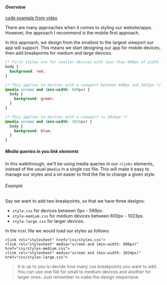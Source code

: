 #### _Overview_

[code example from video](https://glitch.com/edit/#!/stripe-dinosaur)

There are many approaches when it comes to styling our website/apps. However, the approach I recommend is the mobile first approach.

In this approach, we design from the smallest to the largest viewport our app will support. This means we start designing our app for mobile devices, then add breakpoints for medium and large devices.

```css
/* First styles are for smaller devices with less than 600px of width */
body {
  background: red;
}

/* This applies to devices with a viewport between 600px and 1023px */
@media screen and (min-width: 600px) {
  body {
    background: green;
  }
}

/* This applies to devices with a viewport >= 1024px */
@media screen and (min-width: 1024px) {
  body {
    background: blue;
  }
}
```

##### Media queries in you link elements

In this walkthrough, we'll be using media queries in our `<link>` elements, instead of the usual `@media` in a single css file. This will make it easy to manage our styles and a lot easier to find the file to change a given style.

###### Example

Say we want to add two breakpoints, so that we have three designs:

* `style.css` for devices between 0px - 599px.
* `style-medium.css` for medium devices between 600px - 1023px.
* `style-large.css` for larger devices.

In the `html` file we would load our styles as follows:

```
<link rel="stylesheet" href="css/styles.css">
<link rel="stylesheet" media="screen and (min-width: 600px)" href="css/styles-medium.css">
<link rel="stylesheet" media="screen and (min-width: 1024px)" href="css/styles-large.css">
```

> It is up to you to decide how many css breakpoints you want to add. You can use one file for small to medium devices and another for larger ones. Just remember to make the design responsive.
